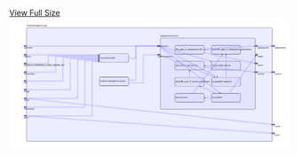 [View Full Size](https://raw.githubusercontent.com/mingfang/terraform-k8s-modules/master/modules/kogito/trusty/diagram.svg?sanitize=true)<img src="diagram.svg"/>
